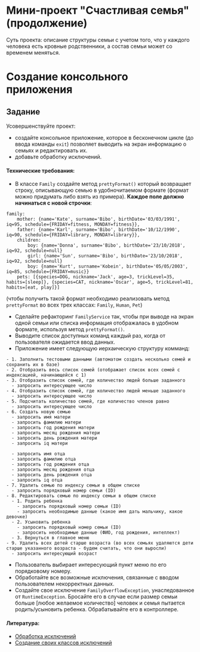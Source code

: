 # Мини-проект "Счастливая семья" (продолжение)

Суть проекта: описание структуры семьи с учетом того, что у каждого человека есть кровные родственники, а состав семьи может со временем меняться.

# Создание консольного приложения
## Задание

Усовершенствуйте проект: 
 - создайте консольное приложение, которое в бесконечном цикле (до ввода команды `exit`) позволяет выводить на экран информацию о семьях и редактировать их.
 - добавьте обработку исключений.

#### Технические требования:
- В классе `Family` создайте метод `prettyFormat()` который возвращает строку, описывающую семью в удобночитаемом формате (формат можно придумать либо взять из примера). **Каждое поле должно начинаться с новой строчки**:  
```    
family: 
	mother: {name='Kate', surname='Bibo', birthDate='03/03/1991', iq=95, schedule={FRIDAY=fitness, MONDAY=fitness}},
	father: {name='Karl', surname='Bibo', birthDate='10/12/1990', iq=90, schedule={FRIDAY=library, MONDAY=library}},
	children: 
		boy: {name='Donna', surname='Bibo', birthDate='23/10/2018', iq=92, schedule=null}
		girl: {name='Sun', surname='Bibo', birthDate='23/10/2018', iq=92, schedule=null}
		boy: {name='Kurt', surname='Kobein', birthDate='05/05/2003', iq=85, schedule={FRIDAY=music}}
	pets: [{species=DOG, nickname='Jack', age=3, trickLevel=35, habits=[sleep]}, {species=CAT, nickname='Oscar', age=5, trickLevel=81, habits=[eat, play]}]
```
(чтобы получить такой формат необходимо реализовать метод `prettyFormat` во всех трех классах: `Family`, `Human`, `Pet`)
- Сделайте рефакторинг `FamilyService` так, чтобы при выводе на экран одной семьи или списка информация отображалась в удобном формате, используя метод `prettyFormat()`.
- Выводите список доступных команд каждый раз, когда от пользователя ожидается ввод данных.
- Приложение имеет следующую иерхаическую структуру комманд:
```
- 1. Заполнить тестовыми данными (автоматом создать несколько семей и сохранить их в базе)
- 2. Отобразить весь список семей (отображает список всех семей с индексацией, начинающейся с 1)
- 3. Отобразить список семей, где количество людей больше заданного
  - запросить интересующее число
- 4. Отобразить список семей, где количество людей меньше заданного
  - запросить интересующее число
- 5. Подсчитать количество семей, где количество членов равно
  - запросить интересующее число
- 6. Создать новую семью
  - запросить имя матери
  - запросить фамилию матери
  - запросить год рождения матери
  - запросить месяц рождения матери
  - запросить день рождения матери
  - запросить iq матери
  
  - запросить имя отца
  - запросить фамилию отца
  - запросить год рождения отца
  - запросить месяц рождения отца
  - запросить день рождения отца
  - запросить iq отца
- 7. Удалить семью по индексу семьи в общем списке
  - запросить порядковый номер семьи (ID)
- 8. Редактировать семью по индексу семьи в общем списке 
  - 1. Родить ребенка
    - запросить порядковый номер семьи (ID)
    - запросить необходимые данные (какое имя дать мальчику, какое девочке)
  - 2. Усыновить ребенка
    - запросить порядковый номер семьи (ID)
    - запросить необходимые данные (ФИО, год рождения, интеллект)
  - 3. Вернуться в главное меню  
- 9. Удалить всех детей старше возраста (во всех семьях удаляются дети старше указанного возраста - будем считать, что они выросли)
  - запросить интересующий возраст
```
- Пользователь выбирает интересующий пункт меню по его порядковому номеру.
- Обработайте все возможные исключения, связанные с вводом пользователем некорректных данных.
- Создайте свое исключение `FamilyOverflowException`, унаследованное от `RuntimeException`. Бросайте его в случае если размер семьи больше [любое желаемое количество] человек и семья пытается родить/усыновить ребенка. Обрабатывайте его в контроллере.

#### Литература:
- [Обработка исключений](https://javadevblog.com/polnoe-rukovodstvo-po-obrabotke-isklyuchenij-v-java.html)
- [Создание своих классов исключений](https://metanit.com/java/tutorial/4.3.php)